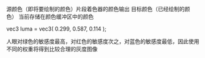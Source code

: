 源颜色（即将要绘制的颜色）片段着色器的颜色输出
目标颜色（已经绘制的颜色） 当前存储在颜色缓冲区中的颜色

vec3 luma = vec3( 0.299, 0.587, 0.114 );

人眼对绿色的敏感度最高，对红色的敏感度次之，对蓝色的敏感度最低，因此使用不同的权重将得到比较合理的灰度图像